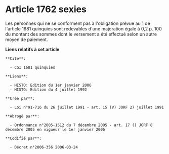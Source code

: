 # Article 1762 sexies

Les personnes qui ne se conforment pas à l'obligation prévue au 1 de l'article 1681 quinquies sont redevables d'une
majoration égale à 0,2 p. 100 du montant des sommes dont le versement a été effectué selon un autre moyen de paiement.

**Liens relatifs à cet article**

	**Cite**:

	  - CGI 1681 quinquies

	**Liens**:

	  - HISTO: Edition du 1er janvier 2006
	  - HISTO: Edition du 4 juillet 1992

	**Créé par**:

	  - Loi n°91-716 du 26 juillet 1991 - art. 15 (V) JORF 27 juillet 1991

	**Abrogé par**:

	  - Ordonnance n°2005-1512 du 7 décembre 2005 - art. 17 () JORF 8 décembre 2005 en vigueur le 1er janvier 2006

	**Codifié par**:

	  - Décret n°2006-356 2006-03-24
